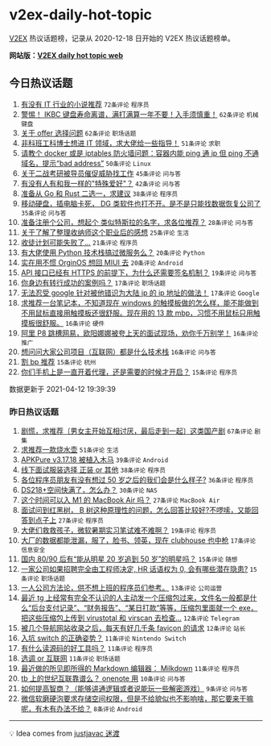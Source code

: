 # v2ex-daily-hot-topic

[V2EX](https://www.v2ex.com/) 热议话题榜，记录从 2020-12-18 日开始的 V2EX 热议话题榜单。

**网站版：[V2EX daily hot topic web](https://boojack.github.io/v2ex-daily-hot-topic-web/)**

## 今日热议话题

<!-- TODAY BEGIN -->

1. [有没有 IT 行业的小说推荐](https://www.v2ex.com/t/770002) `72条评论` `程序员`
1. [警惕！ IKBC 键盘寿命离谱，满打满算一年不要！入手须慎重！](https://www.v2ex.com/t/770150) `62条评论` `机械键盘`
1. [关于 offer 选择问题](https://www.v2ex.com/t/769976) `62条评论` `职场话题`
1. [非科班工科博士想进 IT 领域，求大佬给一些指导！](https://www.v2ex.com/t/770020) `51条评论` `求职`
1. [请教个 docker 或是 iptables 防火墙问题：容器内能 ping 通 ip 但 ping 不通域名，提示“bad address”](https://www.v2ex.com/t/769968) `50条评论` `Linux`
1. [关于二战考研被导员催促威胁找工作](https://www.v2ex.com/t/770037) `45条评论` `问与答`
1. [有没有人有和我一样的"特殊爱好"？](https://www.v2ex.com/t/769965) `42条评论` `问与答`
1. [准备从 Go 和 Rust 二选一，求建议](https://www.v2ex.com/t/770162) `38条评论` `程序员`
1. [移动硬盘，插电脑卡死， DG 类软件也打不开。是不是只能找数据恢复公司了](https://www.v2ex.com/t/770023) `35条评论` `问与答`
1. [准备注册个公司，想起个 类似特斯拉的名字，求各位推荐？](https://www.v2ex.com/t/770214) `28条评论` `问与答`
1. [关于了解了整理收纳师这个职业后的感想](https://www.v2ex.com/t/770067) `25条评论` `生活`
1. [收徒计划可能失败了...](https://www.v2ex.com/t/770125) `21条评论` `程序员`
1. [有大佬使用 Python 技术栈搞过微服务么？](https://www.v2ex.com/t/770130) `20条评论` `Python`
1. [实在用不惯 OrginOS 想回 MIUI 去](https://www.v2ex.com/t/770113) `20条评论` `Android`
1. [API 接口已经有 HTTPS 的前提下，为什么还需要签名机制？](https://www.v2ex.com/t/770172) `19条评论` `问与答`
1. [你身边有转行成功的案例吗？](https://www.v2ex.com/t/770197) `17条评论` `职场话题`
1. [无法忍受 google 针对被他错识为大陆 ip 的 ip 地址的做法！](https://www.v2ex.com/t/770142) `17条评论` `Google`
1. [求推荐一台笔记本，不知道现在 windows 的触摸板做的怎么样，能不能做到不用鼠标直接用触摸板还很舒服。现在用的 13 款 mbp，习惯不用鼠标只用触摸板很舒服。](https://www.v2ex.com/t/770066) `16条评论` `硬件`
1. [阿里 P8 跳槽网易，欧阳娜娜被夸上天的面试现场，劝你千万别学！](https://www.v2ex.com/t/769977) `16条评论` `推广`
1. [想问问大家公司项目（互联网）都是什么技术栈](https://www.v2ex.com/t/769964) `16条评论` `问与答`
1. [割 bp 推荐](https://www.v2ex.com/t/770140) `15条评论` `杭州`
1. [你们手机上是一直开着代理，还是需要的时候才开启？](https://www.v2ex.com/t/769991) `15条评论` `程序员`

数据更新于 2021-04-12 19:39:39

<!-- TODAY END -->

### 昨日热议话题

<!-- YESTERDAY BEGIN -->

1. [剧慌，求推荐〔男女主开始互相讨厌，最后走到一起〕这类国产剧](https://www.v2ex.com/t/769868) `67条评论` `剧集`
1. [求推荐一款烧水壶](https://www.v2ex.com/t/769861) `51条评论` `生活`
1. [APKPure v3.17.18 被植入木马](https://www.v2ex.com/t/769879) `39条评论` `Android`
1. [线下面试服装选择 正装 or 其他](https://www.v2ex.com/t/769852) `38条评论` `程序员`
1. [各位程序员朋友有没有想过 50 岁之后的我们会是什么样子?](https://www.v2ex.com/t/769894) `36条评论` `程序员`
1. [DS218+空间快满了，怎么办？](https://www.v2ex.com/t/769924) `30条评论` `NAS`
1. [这个时间可以入 M1 的 MacBook Air 吗？](https://www.v2ex.com/t/769825) `27条评论` `MacBook Air`
1. [面试问到红黑树， B 树这种原理性的问题，怎么回答比较好?不啰嗦，又能回答到点子上](https://www.v2ex.com/t/769849) `27条评论` `程序员`
1. [大佬们救救孩子，微软暑期实习笔试难不难啊？](https://www.v2ex.com/t/769862) `19条评论` `程序员`
1. [大厂的数据都能泄漏，服了，脸书、领英，现在 clubhouse 也中枪](https://www.v2ex.com/t/769881) `17条评论` `信息安全`
1. [国内 80/90 后有“能从明星 20 岁追到 50 岁”的明星吗？](https://www.v2ex.com/t/769938) `15条评论` `随想`
1. [一家公司如果招聘完全由工程师决定, HR 话语权为 0, 会有哪些潜在隐患?](https://www.v2ex.com/t/769885) `15条评论` `职场话题`
1. [一人公司方法论，供不想上班的程序员们参考。](https://www.v2ex.com/t/769865) `13条评论` `公司运营`
1. [最近 tg 上经常有完全不认识的人主动发一个压缩包过来，文件名一般都是什么“后台支付记录”、“财务报告”、“某日打款”等等，压缩包里面就一个 exe，把这些压缩包上传到 virustotal 和 virscan 去检查...](https://www.v2ex.com/t/769908) `12条评论` `Telegram`
1. [被几个导航网站收录之后，每天有好几千条 favicon 的请求](https://www.v2ex.com/t/769846) `12条评论` `站长`
1. [入坑 switch 的正确姿势？](https://www.v2ex.com/t/769945) `11条评论` `Nintendo Switch`
1. [有什么读源码的好工具吗？](https://www.v2ex.com/t/769869) `11条评论` `程序员`
1. [选调 or 互联网](https://www.v2ex.com/t/769847) `11条评论` `职场话题`
1. [最近做的所见即所得的 Markdown 编辑器： Milkdown](https://www.v2ex.com/t/769835) `11条评论` `程序员`
1. [tb 上的世纪互联靠谱么？ onenote 用](https://www.v2ex.com/t/769918) `10条评论` `问与答`
1. [如何提高智商？（能够讲通逻辑或者说能玩一些解密游戏）](https://www.v2ex.com/t/769858) `9条评论` `问与答`
1. [微信软磨硬泡要求存储空间权限，但是不给貌似也不影响啥，那它要来干嘛呢，有木有办法不给？](https://www.v2ex.com/t/769950) `8条评论` `Android`

<!-- YESTERDAY END -->

---

💡 Idea comes from [justjavac 迷渡](https://github.com/justjavac/)
